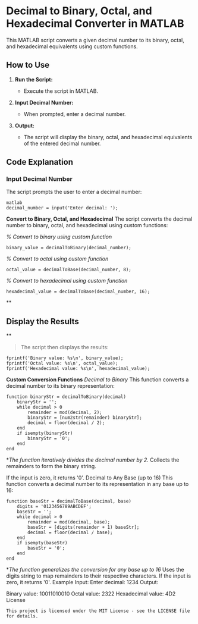 # Decimal to Binary, Octal, and Hexadecimal Converter in MATLAB

This MATLAB script converts a given decimal number to its binary, octal, and hexadecimal equivalents using custom functions.

## How to Use

1. **Run the Script:**
   - Execute the script in MATLAB.

2. **Input Decimal Number:**
   - When prompted, enter a decimal number.

3. **Output:**
   - The script will display the binary, octal, and hexadecimal equivalents of the entered decimal number.

## Code Explanation

### Input Decimal Number

The script prompts the user to enter a decimal number:

    matlab
    decimal_number = input('Enter decimal: '); 

**Convert to Binary, Octal, and Hexadecimal**
The script converts the decimal number to binary, octal, and hexadecimal using custom functions:

*% Convert to binary using custom function*

    binary_value = decimalToBinary(decimal_number);

*% Convert to octal using custom function*

    octal_value = decimalToBase(decimal_number, 8);

*% Convert to hexadecimal using custom function*

    hexadecimal_value = decimalToBase(decimal_number, 16);



**

## Display the Results

**

> The script then displays the results:

    fprintf('Binary value: %s\n', binary_value);
    fprintf('Octal value: %s\n', octal_value);
    fprintf('Hexadecimal value: %s\n', hexadecimal_value);

**Custom Conversion Functions**
*Decimal to Binary*
This function converts a decimal number to its binary representation:

    function binaryStr = decimalToBinary(decimal)
        binaryStr = '';
        while decimal > 0
            remainder = mod(decimal, 2);
            binaryStr = [num2str(remainder) binaryStr];
            decimal = floor(decimal / 2);
        end
        if isempty(binaryStr)
            binaryStr = '0';
        end
    end
    

**The function iteratively divides the decimal number by 2.* 
Collects the remainders to form the binary string.

If the input is zero, it returns '0'.
Decimal to Any Base (up to 16)
This function converts a decimal number to its representation in any base up to 16:

    function baseStr = decimalToBase(decimal, base)
        digits = '0123456789ABCDEF';
        baseStr = '';
        while decimal > 0
            remainder = mod(decimal, base);
            baseStr = [digits(remainder + 1) baseStr];
            decimal = floor(decimal / base);
        end
        if isempty(baseStr)
            baseStr = '0';
        end
    end

**The function generalizes the conversion for any base up to 16*
Uses the digits string to map remainders to their respective characters.
If the input is zero, it returns '0'.
Example
Input:
Enter decimal: 1234
Output:

Binary value: 10011010010
Octal value: 2322
Hexadecimal value: 4D2
License


    This project is licensed under the MIT License - see the LICENSE file for details.
